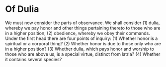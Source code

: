 # Of Dulia

We must now consider the parts of observance. We shall consider (1) dulia, whereby we pay honor and other things pertaining thereto to those who are in a higher position; (2) obedience, whereby we obey their commands.  Under the first head there are four points of inquiry:
(1) Whether honor is a spiritual or a corporal thing?
(2) Whether honor is due to those only who are in a higher position?
(3) Whether dulia, which pays honor and worship to those who are above us, is a special virtue, distinct from latria?
(4) Whether it contains several species?